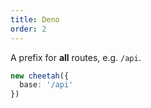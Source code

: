 ```yaml
---
title: Deno
order: 2
---
```


A prefix for **all** routes, e.g. `/api`.

```ts
new cheetah({
  base: '/api'
})
```
